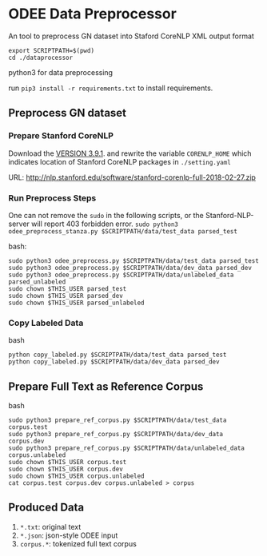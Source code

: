 # ODEE Data Preprocessor
An tool to preprocess GN dataset into Staford CoreNLP XML output format 

```
export SCRIPTPATH=$(pwd)
cd ./dataprocessor
```

python3 for data preprocessing

run `pip3 install -r requirements.txt` to install requirements.

## Preprocess GN dataset

### Prepare Stanford CoreNLP
Download the [VERSION 3.9.1](https://stanfordnlp.github.io/CoreNLP/history.html).
and rewrite the variable `CORENLP_HOME` which indicates location of Stanford CoreNLP packages in `./setting.yaml`

URL:
http://nlp.stanford.edu/software/stanford-corenlp-full-2018-02-27.zip

### Run Preprocess Steps
One can not remove the `sudo` in the following scripts, or the Stanford-NLP-server will report 403 forbidden error.
`
sudo python3 odee_preprocess_stanza.py $SCRIPTPATH/data/test_data parsed_test
`

bash:
```
sudo python3 odee_preprocess.py $SCRIPTPATH/data/test_data parsed_test
sudo python3 odee_preprocess.py $SCRIPTPATH/data/dev_data parsed_dev
sudo python3 odee_preprocess.py $SCRIPTPATH/data/unlabeled_data parsed_unlabeled
sudo chown $THIS_USER parsed_test
sudo chown $THIS_USER parsed_dev
sudo chown $THIS_USER parsed_unlabeled
```

### Copy Labeled Data
bash
```
python copy_labeled.py $SCRIPTPATH/data/test_data parsed_test
python copy_labeled.py $SCRIPTPATH/data/dev_data parsed_dev
```

## Prepare Full Text as Reference Corpus
bash
```
sudo python3 prepare_ref_corpus.py $SCRIPTPATH/data/test_data corpus.test
sudo python3 prepare_ref_corpus.py $SCRIPTPATH/data/dev_data corpus.dev
sudo python3 prepare_ref_corpus.py $SCRIPTPATH/data/unlabeled_data corpus.unlabeled
sudo chown $THIS_USER corpus.test
sudo chown $THIS_USER corpus.dev
sudo chown $THIS_USER corpus.unlabeled
cat corpus.test corpus.dev corpus.unlabeled > corpus
```

## Produced Data
1. `*.txt`: original text
2. `*.json`: json-style ODEE input
3. `corpus.*`: tokenized full text corpus

